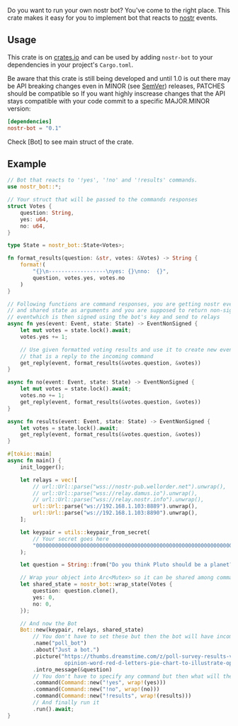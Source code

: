 Do you want to run your own nostr bot? You've come to the right place.
This crate makes it easy for you to implement bot that reacts to [nostr](https://github.com/nostr-protocol/nostr) events.

## Usage
This crate is on [crates.io](https://crates.io/crates/nostr-bot) and can be
used by adding `nostr-bot` to your dependencies in your project's `Cargo.toml`.

Be aware that this crate is still being developed and until 1.0 is out there may be API breaking changes
even in MINOR (see [SemVer](https://semver.org/)) releases, PATCHES should be compatible
so If you want highly inscrease changes that the API stays compatible with your code commit to a specific MAJOR.MINOR version:

```toml
[dependencies]
nostr-bot = "0.1"

```
Check [Bot] to see main struct of the crate.

## Example
```rust
// Bot that reacts to '!yes', '!no' and '!results' commands.
use nostr_bot::*;

// Your struct that will be passed to the commands responses
struct Votes {
    question: String,
    yes: u64,
    no: u64,
}

type State = nostr_bot::State<Votes>;

fn format_results(question: &str, votes: &Votes) -> String {
    format!(
        "{}\n------------------\nyes: {}\nno:  {}",
        question, votes.yes, votes.no
    )
}

// Following functions are command responses, you are getting nostr event
// and shared state as arguments and you are supposed to return non-signed
// eventwhich is then signed using the bot's key and send to relays
async fn yes(event: Event, state: State) -> EventNonSigned {
    let mut votes = state.lock().await;
    votes.yes += 1;

    // Use given formatted voting results and use it to create new event
    // that is a reply to the incoming command
    get_reply(event, format_results(&votes.question, &votes))
}

async fn no(event: Event, state: State) -> EventNonSigned {
    let mut votes = state.lock().await;
    votes.no += 1;
    get_reply(event, format_results(&votes.question, &votes))
}

async fn results(event: Event, state: State) -> EventNonSigned {
    let votes = state.lock().await;
    get_reply(event, format_results(&votes.question, &votes))
}

#[tokio::main]
async fn main() {
    init_logger();

    let relays = vec![
        // url::Url::parse("wss://nostr-pub.wellorder.net").unwrap(),
        // url::Url::parse("wss://relay.damus.io").unwrap(),
        // url::Url::parse("wss://relay.nostr.info").unwrap(),
        url::Url::parse("ws://192.168.1.103:8889").unwrap(),
        url::Url::parse("ws://192.168.1.103:8890").unwrap(),
    ];

    let keypair = utils::keypair_from_secret(
        // Your secret goes here
        "0000000000000000000000000000000000000000000000000000000000000001",
    );

    let question = String::from("Do you think Pluto should be a planet?");

    // Wrap your object into Arc<Mutex> so it can be shared among command handlers
    let shared_state = nostr_bot::wrap_state(Votes {
        question: question.clone(),
        yes: 0,
        no: 0,
    });

    // And now the Bot
    Bot::new(keypair, relays, shared_state)
        // You don't have to set these but then the bot will have incomplete profile info :(
        .name("poll_bot")
        .about("Just a bot.")
        .picture("https://thumbs.dreamstime.com/z/poll-survey-results-voting-election-\
                  opinion-word-red-d-letters-pie-chart-to-illustrate-opinions-61587174.jpg")
        .intro_message(&question)
        // You don't have to specify any command but then what will the bot do? Nothing.
        .command(Command::new("!yes", wrap!(yes)))
        .command(Command::new("!no", wrap!(no)))
        .command(Command::new("!results", wrap!(results)))
        // And finally run it
        .run().await;
}
